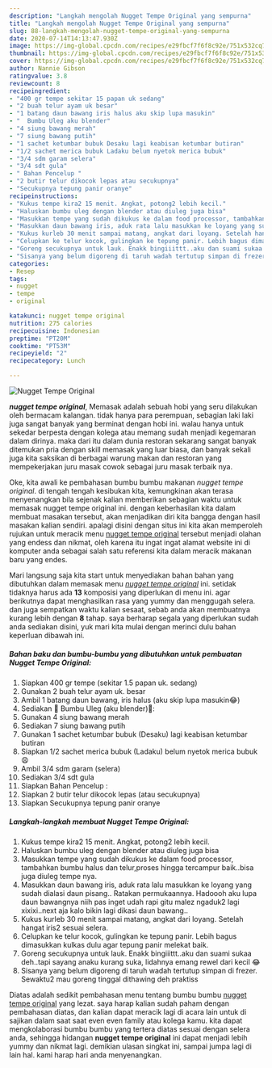 ```yaml
---
description: "Langkah mengolah Nugget Tempe Original yang sempurna"
title: "Langkah mengolah Nugget Tempe Original yang sempurna"
slug: 88-langkah-mengolah-nugget-tempe-original-yang-sempurna
date: 2020-07-14T14:13:47.930Z
image: https://img-global.cpcdn.com/recipes/e29fbcf7f6f8c92e/751x532cq70/nugget-tempe-original-foto-resep-utama.jpg
thumbnail: https://img-global.cpcdn.com/recipes/e29fbcf7f6f8c92e/751x532cq70/nugget-tempe-original-foto-resep-utama.jpg
cover: https://img-global.cpcdn.com/recipes/e29fbcf7f6f8c92e/751x532cq70/nugget-tempe-original-foto-resep-utama.jpg
author: Nannie Gibson
ratingvalue: 3.8
reviewcount: 8
recipeingredient:
- "400 gr tempe sekitar 15 papan uk sedang"
- "2 buah telur ayam uk besar"
- "1 batang daun bawang iris halus aku skip lupa masukin"
- "  Bumbu Uleg aku blender"
- "4 siung bawang merah"
- "7 siung bawang putih"
- "1 sachet ketumbar bubuk Desaku lagi keabisan ketumbar butiran"
- "1/2 sachet merica bubuk Ladaku belum nyetok merica bubuk"
- "3/4 sdm garam selera"
- "3/4 sdt gula"
- " Bahan Pencelup "
- "2 butir telur dikocok lepas atau secukupnya"
- "Secukupnya tepung panir oranye"
recipeinstructions:
- "Kukus tempe kira2 15 menit. Angkat, potong2 lebih kecil."
- "Haluskan bumbu uleg dengan blender atau diuleg juga bisa"
- "Masukkan tempe yang sudah dikukus ke dalam food processor, tambahkan bumbu halus dan telur,proses hingga tercampur baik..bisa juga diuleg tempe nya."
- "Masukkan daun bawang iris, aduk rata lalu masukkan ke loyang yang sudah dialasi daun pisang.. Ratakan permukaannya. Hadoooh aku lupa daun bawangnya niih pas inget udah rapi gitu malez ngaduk2 lagi xixixi..next aja kalo bikin lagi dikasi daun bawang.."
- "Kukus kurleb 30 menit sampai matang, angkat dari loyang. Setelah hangat iris2 sesuai selera."
- "Celupkan ke telur kocok, gulingkan ke tepung panir. Lebih bagus dimasukkan kulkas dulu agar tepung panir melekat baik."
- "Goreng secukupnya untuk lauk. Enakk bingiiittt..aku dan suami sukaa deh..tapi sayang anaku kurang suka, lidahnya emang rewel dari kecil 😂"
- "Sisanya yang belum digoreng di taruh wadah tertutup simpan di frezer. Sewaktu2 mau goreng tinggal dithawing deh praktiss"
categories:
- Resep
tags:
- nugget
- tempe
- original

katakunci: nugget tempe original 
nutrition: 275 calories
recipecuisine: Indonesian
preptime: "PT20M"
cooktime: "PT53M"
recipeyield: "2"
recipecategory: Lunch

---
```



![Nugget Tempe Original](https://img-global.cpcdn.com/recipes/e29fbcf7f6f8c92e/751x532cq70/nugget-tempe-original-foto-resep-utama.jpg)

<b><i>nugget tempe original</i></b>, Memasak adalah sebuah hobi yang seru dilakukan oleh bermacam kalangan. tidak hanya para perempuan, sebagian laki laki juga sangat banyak yang berminat dengan hobi ini. walau hanya untuk sekedar berpesta dengan kolega atau memang sudah menjadi kegemaran dalam dirinya. maka dari itu dalam dunia restoran sekarang sangat banyak ditemukan pria dengan skill memasak yang luar biasa, dan banyak sekali juga kita saksikan di berbagai warung makan dan restoran yang mempekerjakan juru masak cowok sebagai juru masak terbaik nya.



Oke, kita awali ke pembahasan bumbu bumbu makanan <i>nugget tempe original</i>. di tengah tengah kesibukan kita, kemungkinan akan terasa menyenangkan bila sejenak kalian memberikan sebagian waktu untuk memasak nugget tempe original ini. dengan keberhasilan kita dalam membuat masakan tersebut, akan menjadikan diri kita bangga dengan hasil masakan kalian sendiri. apalagi disini dengan situs ini kita akan memperoleh rujukan untuk meracik menu <u>nugget tempe original</u> tersebut menjadi olahan yang endess dan nikmat, oleh karena itu ingat ingat alamat website ini di komputer anda sebagai salah satu referensi kita dalam meracik makanan baru yang endes.


Mari langsung saja kita start untuk menyediakan bahan bahan yang dibutuhkan dalam memasak menu <u><i>nugget tempe original</i></u> ini. setidak tidaknya harus ada <b>13</b> komposisi yang diperlukan di menu ini. agar berikutnya dapat menghasilkan rasa yang yummy dan menggugah selera. dan juga sempatkan waktu kalian sesaat, sebab anda akan membuatnya kurang lebih dengan <b>8</b> tahap. saya berharap segala yang diperlukan sudah anda sediakan disini, yuk mari kita mulai dengan merinci dulu bahan keperluan dibawah ini.

<!--inarticleads1-->

##### Bahan baku dan bumbu-bumbu yang dibutuhkan untuk pembuatan Nugget Tempe Original:

1. Siapkan 400 gr tempe (sekitar 1.5 papan uk. sedang)
1. Gunakan 2 buah telur ayam uk. besar
1. Ambil 1 batang daun bawang, iris halus (aku skip lupa masukin😂)
1. Sediakan  🌰 Bumbu Uleg (aku blender)🌰:
1. Gunakan 4 siung bawang merah
1. Sediakan 7 siung bawang putih
1. Gunakan 1 sachet ketumbar bubuk (Desaku) lagi keabisan ketumbar butiran
1. Siapkan 1/2 sachet merica bubuk (Ladaku) belum nyetok merica bubuk😩
1. Ambil 3/4 sdm garam (selera)
1. Sediakan 3/4 sdt gula
1. Siapkan  Bahan Pencelup :
1. Siapkan 2 butir telur dikocok lepas (atau secukupnya)
1. Siapkan Secukupnya tepung panir oranye




<!--inarticleads2-->

##### Langkah-langkah membuat Nugget Tempe Original:

1. Kukus tempe kira2 15 menit. Angkat, potong2 lebih kecil.
1. Haluskan bumbu uleg dengan blender atau diuleg juga bisa
1. Masukkan tempe yang sudah dikukus ke dalam food processor, tambahkan bumbu halus dan telur,proses hingga tercampur baik..bisa juga diuleg tempe nya.
1. Masukkan daun bawang iris, aduk rata lalu masukkan ke loyang yang sudah dialasi daun pisang.. Ratakan permukaannya. Hadoooh aku lupa daun bawangnya niih pas inget udah rapi gitu malez ngaduk2 lagi xixixi..next aja kalo bikin lagi dikasi daun bawang..
1. Kukus kurleb 30 menit sampai matang, angkat dari loyang. Setelah hangat iris2 sesuai selera.
1. Celupkan ke telur kocok, gulingkan ke tepung panir. Lebih bagus dimasukkan kulkas dulu agar tepung panir melekat baik.
1. Goreng secukupnya untuk lauk. Enakk bingiiittt..aku dan suami sukaa deh..tapi sayang anaku kurang suka, lidahnya emang rewel dari kecil 😂
1. Sisanya yang belum digoreng di taruh wadah tertutup simpan di frezer. Sewaktu2 mau goreng tinggal dithawing deh praktiss




Diatas adalah sedikit pembahasan menu tentang bumbu bumbu <u>nugget tempe original</u> yang lezat. saya harap kalian sudah paham dengan pembahasan diatas, dan kalian dapat meracik lagi di acara lain untuk di sajikan dalam saat saat even even family atau kolega kamu. kita dapat mengkolaborasi bumbu bumbu yang tertera diatas sesuai dengan selera anda, sehingga hidangan <b>nugget tempe original</b> ini dapat menjadi lebih yummy dan nikmat lagi. demikian ulasan singkat ini, sampai jumpa lagi di lain hal. kami harap hari anda menyenangkan.
